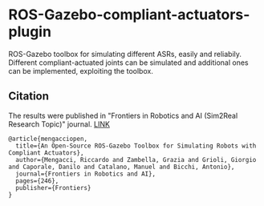 # ROS-Gazebo-compliant-actuators-plugin
ROS-Gazebo toolbox for simulating different ASRs, easily and reliabily.
Different compliant-actuated joints can be simulated and additional ones can be implemented, exploiting the toolbox.

## Citation
The results were published in "Frontiers in Robotics and AI (Sim2Real Research Topic)" journal. [LINK](https://www.frontiersin.org/articles/10.3389/frobt.2021.713083/full?&field=&journalName=Frontiers_in_Robotics_and_AI&id=713083)
```
@article{mengacciopen,
  title={An Open-Source ROS-Gazebo Toolbox for Simulating Robots with Compliant Actuators},
  author={Mengacci, Riccardo and Zambella, Grazia and Grioli, Giorgio and Caporale, Danilo and Catalano, Manuel and Bicchi, Antonio},
  journal={Frontiers in Robotics and AI},
  pages={246},
  publisher={Frontiers}
}
```
